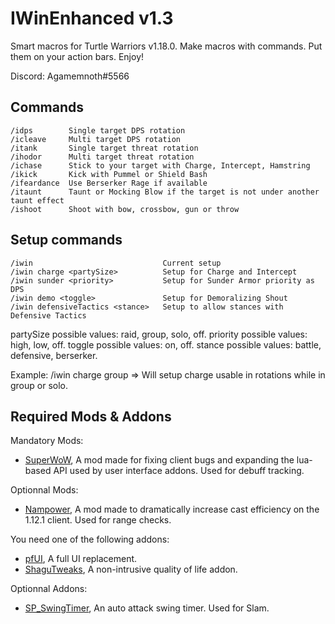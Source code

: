# IWinEnhanced v1.3

Smart macros for Turtle Warriors v1.18.0. Make macros with commands. Put them on your action bars. Enjoy!

Discord: Agamemnoth#5566

## Commands

    /idps        Single target DPS rotation
    /icleave     Multi target DPS rotation
    /itank       Single target threat rotation
    /ihodor      Multi target threat rotation
    /ichase      Stick to your target with Charge, Intercept, Hamstring
    /ikick       Kick with Pummel or Shield Bash
    /ifeardance  Use Berserker Rage if available
    /itaunt      Taunt or Mocking Blow if the target is not under another taunt effect
    /ishoot      Shoot with bow, crossbow, gun or throw

## Setup commands

    /iwin                             Current setup
    /iwin charge <partySize>          Setup for Charge and Intercept
    /iwin sunder <priority>           Setup for Sunder Armor priority as DPS
    /iwin demo <toggle>               Setup for Demoralizing Shout
    /iwin defensiveTactics <stance>   Setup to allow stances with Defensive Tactics

partySize possible values: raid, group, solo, off.
priority possible values: high, low, off.
toggle possible values: on, off.
stance possible values: battle, defensive, berserker.

Example: /iwin charge group
=> Will setup charge usable in rotations while in group or solo.

## Required Mods & Addons

Mandatory Mods:
* [SuperWoW](https://github.com/balakethelock/SuperWoW/), A mod made for fixing client bugs and expanding the lua-based API used by user interface addons. Used for debuff tracking.

Optionnal Mods:
* [Nampower](https://github.com/pepopo978/nampower/), A mod made to dramatically increase cast efficiency on the 1.12.1 client. Used for range checks.

You need one of the following addons:
* [pfUI](https://shagu.org/pfUI/), A full UI replacement.
* [ShaguTweaks](https://shagu.org/ShaguTweaks/), A non-intrusive quality of life addon.

Optionnal Addons:
* [SP_SwingTimer](https://github.com/Profiler781/SP_SwingTimer), An auto attack swing timer. Used for Slam.